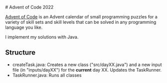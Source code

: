 # Advent of Code 2022

[Advent of Code](https://adventofcode.com/2022/) is an Advent calendar of small programming puzzles for a variety of skill sets and skill levels that can be solved in any programming language you like. 

I implement my solutions with Java.

## Structure

- createTask.java: Creates a new class ("src/dayXX.java") and a new input file (in "inputs/dayXX") for the **current** day XX. Updates the TaskRunner.
- TaskRunner.java: Runs all classes

